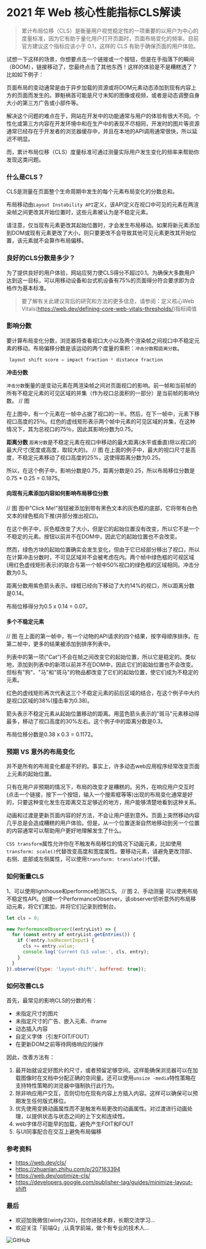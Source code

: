 # 2021 年 Web 核心性能指标CLS解读

> 累计布局位移（CLS）是衡量用户视觉稳定性的一项重要的以用户为中心的度量标准，因为它有助于量化用户打开页面时，页面布局变化的频率。目前官方建议这个指标应该小于 0.1，这样的 CLS 有助于确保页面的用户体验。

试想一下这样的场景，你想要点击一个链接或一个按钮，但是在手指落下的瞬间（BOOM），链接移动了，您最终点击了其他东西！这样的体验是不是糟糕透了？比如如下例子：

页面布局的变动通常是由于异步加载的资源或将DOM元素动态添加到现有内容上方的页面而发生的。罪魁祸首可能是尺寸未知的图像或视频，或者是动态调整自身大小的第三方广告或小部件等。

解决这个问题的难点在于，网站在开发中的功能通常与用户的体验有很大不同。个性化或第三方内容在开发环境中和在生产中的表现不尽相同，开发时的图片等资源通常已经存在于开发者的浏览器缓存中，并且在本地的API调用通常很快，所以延迟不明显。

而，累计布局位移（CLS）度量标准可通过测量实际用户发生变化的频率来帮助你发现这类问题。

### 什么是CLS？

CLS是测量在页面整个生命周期中发生的每个元素布局变化的分数总和。

布局移动由`Layout Instability API`定义，该API定义在视口中可见的元素在两渲染帧之间更改其开始位置时，这些元素被认为是不稳定元素。

请注意，仅当现有元素更改其起始位置时，才会发生布局移动。如果将新元素添加到DOM或现有元素更改了大小，则只要更改不会导致其他可见元素更改其开始位置，该元素就不会算作布局偏移。

### 良好的CLS分数是多少？

为了提供良好的用户体验，网站应努力使CLS得分不超过0.1。为确保大多数用户达到这一目标，可以用移动设备和台式机设备有75%的页面得分符合要求即为合格作为基本标准。

> 要了解有关此建议背后的研究和方法的更多信息，请参阅：定义核心Web Vitals(https://web.dev/defining-core-web-vitals-thresholds/)指标阈值

### 影响分数
要计算布局变化分数，浏览器将查看视口大小以及两个渲染帧之间视口中不稳定元素的移动。布局偏移分数是该运动的两个度量的乘积：`冲击分数`和`距离分数`。

```js
 layout shift score = impact fraction * distance fraction
```

**冲击分数**

`冲击分数`衡量的是变动元素在两渲染帧之间对页面视口的影响。前一帧和当前帧的所有不稳定元素的可见区域的并集（作为视口总面积的一部分）是当前帧的影响分数。
// 图

在上图中，有一个元素在一帧中占据了视口的一半。然后，在下一帧中，元素下移视口高度的25％。红色的虚线矩形表示两个帧中元素的可见区域的并集，在这种情况下，其为总视口的75％，因此其影响分数为0.75。

**距离分数**
`距离分数`是不稳定元素在视口中移动的最大距离(水平或垂直)除以视口的最大尺寸(宽度或高度，取较大的)。
// 图
在上面的例子中，最大的视口尺寸是高度，不稳定元素移动了视口高度的25%，这使得距离分数为0.25。

所以，在这个例子中，影响分数是0.75，距离分数是0.25，所以布局移位分数是0.75 * 0.25 = 0.1875。

#### 向现有元素添加内容如何影响布局移位分数
// 图
图中"Click Me!"按钮被添加到带有黑色文本的灰色框的底部，它将带有白色文本的绿色框向下推(并部分推出视口)。

在这个例子中，灰色框改变了大小，但是它的起始位置没有改变，所以它不是一个不稳定的元素。按钮以前并不在DOM中，因此它的起始位置也不会改变。

然而，绿色方块的起始位置确实会发生变化，但由于它已经部分移出了视口，所以在计算冲击分数时，不可见区域并不会被考虑在内。两个帧中绿色框的可视区域(用红色虚线矩形表示)的联合与第一个帧中50%视口的绿色框的区域相同。冲击分数为0.5。

距离分数用紫色箭头表示。绿框已经向下移动了大约14%的视口，所以距离分数是0.14。

布局位移得分为0.5 x 0.14 = 0.07。

#### 多个不稳定元素
// 图
在上面的第一帧中，有一个动物的API请求的四个结果，按字母顺序排序。在第二帧中，更多的结果被添加到排序列表中。

列表中的第一项("Cat")不会在帧之间改变它的起始位置，所以它是稳定的。类似地，添加到列表中的新项以前并不在DOM中，因此它们的起始位置也不会改变。但标有"狗"、"马"和"斑马"的物品都改变了它们的起始位置，使它们成为不稳定的元素。

红色的虚线矩形再次代表这三个不稳定元素的前后区域的结合，在这个例子中大约是视口区域的38%(撞击率为0.38)。

箭头表示不稳定元素从起始位置移动的距离。用蓝色箭头表示的"斑马"元素移动得最多，移动了视口高度的30%左右。这个例子中的距离分数是0.3。

布局位移分数是0.38 x 0.3 = 0.1172。

### 预期 VS 意外的布局变化
并不是所有的布局变化都是不好的。事实上，许多动态web应用程序经常改变页面上元素的起始位置。

只有在用户非预期的情况下，布局的改变才是糟糕的。另外，在响应用户交互时(点击一个链接，按下一个按钮，输入一个搜索框等等)出现的布局变化通常是好的，只要这种变化发生在距离交互足够近的地方，用户能够清楚地看到这种关系。

动画和过渡是更新页面内容的好方法，不会让用户感到意外。页面上突然移动内容几乎总是会造成糟糕的用户体验。但是，从一个位置逐渐自然地移动到另一个位置的内容通常可以帮助用户更好地理解发生了什么。

`CSS transform`属性允许你在不触发布局移位的情况下动画元素，比如使用`transform: scale()`代替改变高度和宽度属性。要移动元素，请避免更改顶部、右侧、底部或左侧属性，可以使用`transform: translate()`代替。

### 如何衡量CLS

1、可以使用lighthouse和performce检测CLS。
// 图
2、手动测量
可以使用布局不稳定性API。创建一个PerformanceObserver，该observer侦听意外的布局移动元素，将它们累加，并将它们记录到控制台。
```js
let cls = 0;

new PerformanceObserver((entryList) => {
  for (const entry of entryList.getEntries()) {
    if (!entry.hadRecentInput) {
      cls += entry.value;
      console.log('Current CLS value:', cls, entry);
    }
  }
}).observe({type: 'layout-shift', buffered: true});
```
### 如何改善CLS

首先，最常见的影响CLS的分数的有：

+ 未指定尺寸的图片
+ 未指定尺寸的广告、嵌入元素、iframe
+ 动态插入内容
+ 自定义字体（引发FOIT/FOUT）
+ 在更新DOM之前等待网络响应的操作

因此，改善方法有：

1. 最开始就设定好图片的尺寸，或者预留足够空间。这样能确保浏览器可以在加载图像时在文档中分配正确的空间量。还可以使用`unsize -media`特性策略在支持特性策略的浏览器中强制执行此行为。
2. 除非响应用户交互，否则切勿在现有内容上方插入内容。这样可以确保可以预期发生任何版式移位。
3. 优先使用变换动画属性而不是触发布局更改的动画属性。对过渡进行动画处理，以提供状态与状态之间的上下文和连续性。
4. web字体尽可能早的加载，避免产生FOIT和FOUT
5. 与UI同事配合在交互上避免布局偏移

### 参考资料
+ https://web.dev/cls/
+ https://zhuanlan.zhihu.com/p/207163394
+ https://web.dev/optimize-cls/
+ https://developers.google.com/publisher-tag/guides/minimize-layout-shift

### 最后
+ 欢迎加我微信(winty230)，拉你进技术群，长期交流学习...
+ 欢迎关注「前端Q」,认真学前端，做个有专业的技术人...

![GitHub](https://raw.githubusercontent.com/LuckyWinty/blog/master/images/qrcode/%E4%BA%8C%E7%BB%B4%E7%A0%81%E7%BE%8E%E5%8C%96%202.png)